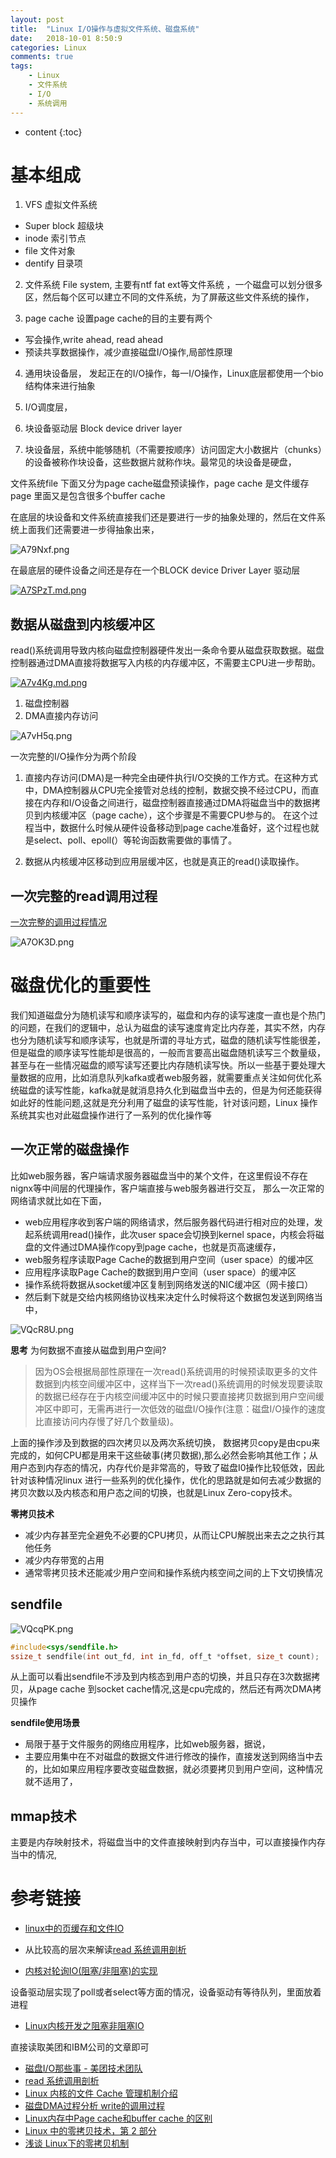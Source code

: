 ```yaml
---
layout: post
title:  "Linux I/O操作与虚拟文件系统、磁盘系统"
date:   2018-10-01 8:50:9
categories: Linux
comments: true
tags:
    - Linux    
    - 文件系统
    - I/O
    - 系统调用 
---
```


* content
{:toc}


# 基本组成

1. VFS 虚拟文件系统

  - Super block 超级块
  - inode 索引节点
  - file 文件对象
  - dentify 目录项

2. 文件系统 File system, 主要有ntf fat ext等文件系统 ，一个磁盘可以划分很多区，然后每个区可以建立不同的文件系统，为了屏蔽这些文件系统的操作，

3. page cache 设置page cache的目的主要有两个
  - 写会操作,write ahead, read ahead
  - 预读共享数据操作，减少直接磁盘I/O操作,局部性原理

4. 通用块设备层， 发起正在的I/O操作，每一I/O操作，Linux底层都使用一个bio结构体来进行抽象 


5. I/O调度层，


6. 块设备驱动层  Block device driver layer

7. 块设备层，系统中能够随机（不需要按顺序）访问固定大小数据片（chunks）的设备被称作块设备，这些数据片就称作块。最常见的块设备是硬盘，


文件系统file 下面又分为page cache磁盘预读操作，page cache 是文件缓存 page 里面又是包含很多个buffer cache


在底层的块设备和文件系统直接我们还是要进行一步的抽象处理的，然后在文件系统上面我们还需要进一步得抽象出来， 

![A79Nxf.png](https://s2.ax1x.com/2019/04/10/A79Nxf.png)

在最底层的硬件设备之间还是存在一个BLOCK device Driver Layer  驱动层

[![A7SPzT.md.png](https://s2.ax1x.com/2019/04/10/A7SPzT.md.png)](https://imgchr.com/i/A7SPzT)





## 数据从磁盘到内核缓冲区


read()系统调用导致内核向磁盘控制器硬件发出一条命令要从磁盘获取数据。磁盘控制器通过DMA直接将数据写入内核的内存缓冲区，不需要主CPU进一步帮助。

[![A7v4Kg.md.png](https://s2.ax1x.com/2019/04/11/A7v4Kg.md.png)](https://imgchr.com/i/A7v4Kg)



1. 磁盘控制器
2. DMA直接内存访问

![A7vH5q.png](https://s2.ax1x.com/2019/04/11/A7vH5q.png)

一次完整的I/O操作分为两个阶段

1. 直接内存访问(DMA)是一种完全由硬件执行I/O交换的工作方式。在这种方式中，DMA控制器从CPU完全接管对总线的控制，数据交换不经过CPU，而直接在内存和I/O设备之间进行，磁盘控制器直接通过DMA将磁盘当中的数据拷贝到内核缓冲区（page cache），这个步骤是不需要CPU参与的。 在这个过程当中，数据什么时候从硬件设备移动到page cache准备好，这个过程也就是select、poll、epoll(）等轮询函数需要做的事情了。

2. 数据从内核缓冲区移动到应用层缓冲区，也就是真正的read()读取操作。


## 一次完整的read调用过程

[一次完整的调用过程情况](https://blog.csdn.net/gdj0001/article/details/80136364)


![A7OK3D.png](https://s2.ax1x.com/2019/04/11/A7OK3D.png)


# 磁盘优化的重要性
我们知道磁盘分为随机读写和顺序读写的，磁盘和内存的读写速度一直也是个热门的问题，在我们的逻辑中，总认为磁盘的读写速度肯定比内存差，其实不然，内存也分为随机读写和顺序读写，也就是所谓的寻址方式，磁盘的随机读写性能很差，但是磁盘的顺序读写性能却是很高的，一般而言要高出磁盘随机读写三个数量级， 甚至与在一些情况磁盘的顺写读写还要比内存随机读写快。所以一些基于要处理大量数据的应用，比如消息队列kafka或者web服务器，就需要重点关注如何优化系统磁盘的读写性能，kafka就是就消息持久化到磁盘当中去的，但是为何还能获得如此好的性能问题,这就是充分利用了磁盘的读写性能，针对该问题，Linux 操作系统其实也对此磁盘操作进行了一系列的优化操作等

## 一次正常的磁盘操作
比如web服务器，客户端请求服务器磁盘当中的某个文件，在这里假设不存在nignx等中间层的代理操作，客户端直接与web服务器进行交互， 那么一次正常的网络请求就比如在下面，

- web应用程序收到客户端的网络请求，然后服务器代码进行相对应的处理，发起系统调用read()操作，此次user space会切换到kernel space，内核会将磁盘的文件通过DMA操作copy到page cache，也就是页高速缓存，
- web服务程序读取Page Cache的数据到用户空间（user space）的缓冲区 
- 应用程序读取Page Cache的数据到用户空间（user space）的缓冲区
- 操作系统将数据从socket缓冲区复制到网络发送的NIC缓冲区（网卡接口）
- 然后剩下就是交给内核网络协议栈来决定什么时候将这个数据包发送到网络当中，

![VQcR8U.png](https://s2.ax1x.com/2019/05/31/VQcR8U.png)


**思考**
为何数据不直接从磁盘到用户空间?
> 因为OS会根据局部性原理在一次read()系统调用的时候预读取更多的文件数据到内核空间缓冲区中，这样当下一次read()系统调用的时候发现要读取的数据已经存在于内核空间缓冲区中的时候只要直接拷贝数据到用户空间缓冲区中即可，无需再进行一次低效的磁盘I/O操作(注意：磁盘I/O操作的速度比直接访问内存慢了好几个数量级)。




上面的操作涉及到数据的四次拷贝以及两次系统切换， 数据拷贝copy是由cpu来完成的，如何CPU都是用来干这些破事(拷贝数据),那么必然会影响其他工作；从用户态到内存态的情况，内存代价是非常高的，导致了磁盘I0操作比较低效，因此针对该种情况linux 进行一些系列的优化操作，优化的思路就是如何去减少数据的拷贝次数以及内核态和用户态之间的切换，也就是Linux Zero-copy技术。

**零拷贝技术**

- 减少内存甚至完全避免不必要的CPU拷贝，从而让CPU解脱出来去之之执行其他任务
- 减少内存带宽的占用
- 通常零拷贝技术还能减少用户空间和操作系统内核空间之间的上下文切换情况

## sendfile

  ![VQcqPK.png](https://s2.ax1x.com/2019/05/31/VQcqPK.png)


```c
#include<sys/sendfile.h>
ssize_t sendfile(int out_fd, int in_fd, off_t *offset, size_t count);
```
从上面可以看出sendfile不涉及到内核态到用户态的切换，并且只存在3次数据拷贝，从page cache 到socket cache情况,这是cpu完成的，然后还有两次DMA拷贝操作


**sendfile使用场景**
- 局限于基于文件服务的网络应用程序，比如web服务器，据说，
- 主要应用集中在不对磁盘的数据文件进行修改的操作，直接发送到网络当中去的，比如如果应用程序要改变磁盘数据，就必须要拷贝到用户空间，这种情况就不适用了，


## mmap技术

主要是内存映射技术，将磁盘当中的文件直接映射到内存当中，可以直接操作内存当中的情况,

# 参考链接

- [linux中的页缓存和文件IO](https://blog.csdn.net/gdj0001/article/details/80136364)

- 从比较高的层次来解读[read 系统调用剖析](https://www.ibm.com/developerworks/cn/linux/l-cn-read/index.html)

- [内核对轮询IO(阻塞/非阻塞)的实现](https://blog.csdn.net/qq_28992301/article/details/53142826)


设备驱动层实现了poll或者select等方面的情况，设备驱动有等待队列，里面放着进程

- [Linux内核开发之阻塞非阻塞IO](https://blog.csdn.net/yi412/article/details/25001991)

直接读取美团和IBM公司的文章即可
- [磁盘I/O那些事 - 美团技术团队](https://tech.meituan.com/2017/05/19/about-desk-io.html)
- [read 系统调用剖析](https://www.ibm.com/developerworks/cn/linux/l-cn-read/index.html)
- [Linux 内核的文件 Cache 管理机制介绍](https://www.ibm.com/developerworks/cn/linux/l-cache/index.html)
- [磁盘DMA过程分析 write的调用过程](https://www.cnblogs.com/javawebsoa/archive/2013/03/30/2990483.html)
- [Linux内存中Page cache和buffer cache 的区别](https://blog.csdn.net/haiross/article/details/39478959)
- [Linux 中的零拷贝技术，第 2 部分](https://www.ibm.com/developerworks/cn/linux/l-cn-zerocopy2/index.html)
- [浅谈 Linux下的零拷贝机制 ](https://cloud.tencent.com/developer/article/1152609)
